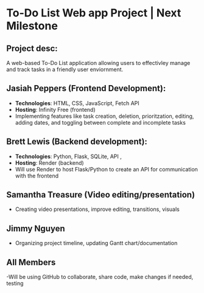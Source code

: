 # To-Do List Web app Project | Next Milestone 
## Project desc: 
A web-based To-Do List application allowing users to effectivley manage and track tasks in a friendly user enviornment. 
## Jasiah Peppers (Frontend Development): 
 - **Technologies**: HTML, CSS, JavaScript, Fetch API
 - **Hosting**: Infinity Free (frontend)
 - Implementing features like task creation, deletion, prioritzation, editing, adding dates, and toggling between complete and incomplete tasks
## Brett Lewis (Backend development): 
 - **Technologies**: Python, Flask, SQLite, API ,
 - **Hosting**: Render (backend)
 - Will use Render to host Flask/Python to create an API for communication with the frontend
## Samantha Treasure (Video editing/presentation) 
 - Creating video presentations, improve editing, transitions, visuals 
## Jimmy Nguyen 
 - Organizing project timeline, updating Gantt chart/documentation 


## All Members 
-Will be using GitHub to collaborate, share code, make changes if needed, testing


